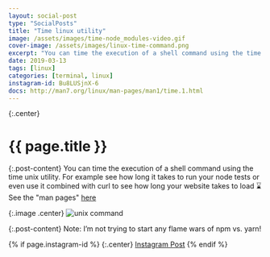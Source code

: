 ```yaml
---
layout: social-post
type: "SocialPosts"
title: "Time linux utility"
image: /assets/images/time-node_modules-video.gif
cover-image: /assets/images/linux-time-command.png
excerpt: "You can time the execution of a shell command using the time unix utility."
date: 2019-03-13
tags: [linux]
categories: [terminal, linux]
instagram-id: Bu8LUSjnX-6
docs: http://man7.org/linux/man-pages/man1/time.1.html
---
```

{:.center}
# {{ page.title }}


{:.post-content}
You can time the execution of a shell command using the time unix utility. 
For example see how long it takes to run your node tests or even use it combined 
with curl to see how long your website takes to load ⌛️
See the "man pages" <a href="{{page.docs}}" target="_blank">here</a>

{:.image .center}
![unix command]({{page.image}})

{:.post-content}
Note: I’m not trying to start any flame wars of npm vs. yarn!

{% if page.instagram-id %}
{:.center}
<a class="insta-link" href="https://www.instagram.com/p/{{page.instagram-id}}" target="_blank">Instagram Post</a>
{% endif %}


